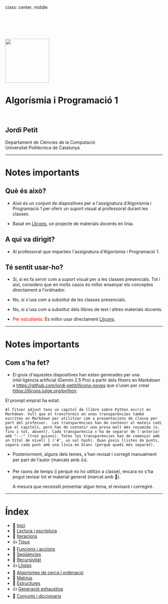 class: center, middle

# &nbsp;

<img src="img/ap1.png" style="height: 10em;">

# Algorísmia i Programació 1

<br>

## Jordi Petit

Departament de Ciències de la Computació
<br>Universitat Politècnica de Catalunya

---

# Notes importants

## Què és això?

  * Això és un conjunt de diapositives per a l'assignatura d'Algorísmia i Programació 1 per oferir un suport visual al professorat durant les classes.

  * Basat en [Lliçons](https://lliçons.jutge.org/python), un projecte de materials docents en línia.


## A qui va dirigit?

  * Al professorat que imparteix l'assignatura d'Algorísmia i Programació 1.


## Té sentit usar-ho?

  * Sí, si es fa servir com a suport visual per a les classes presencials. Tot i així, considero que en molts casos és millor ensenyar els conceptes directament a l'ordinador.

  * No, si s'usa com a substitut de les classes presencials.

  * No, si s'usa com a substitut dels llibres de text i altres materials docents.

  * <span style="color:red;">Per estudiants:</span> És millor usar directament [Lliçons](https://lliçons.jutge.org/python).


---

# Notes importants

## Com s'ha fet?

   * El gruix d'aquestes diapositives han estan generades per una intel·ligència artificial (Gemini 2.5 Pro) a partir dels fitxers en Markdown a https://github.com/jordi-petit/llicons-noves que s'usen per crear https://lliçons.jutge.org/python.

   El prompt emprat ha estat:

   ```
Al fitxer adjunt tens un capítol de llibre sobre Python escrit en Markdown. Vull que el transformis en unes transparències també escrites en Markdown per utilitzar com a presentacions de classe per part del professor.  Les transparències han de contenir el mateix codi que el capítols, però han de contenir una prosa molt més resumida (o, fins i tot, absent). Cada transparència s'ha de separar de l'anterior amb "---" (tres guions). Totes les transparències han de començar amb un títol de nivell 1 ('#', un sol hash). Quan posis llistes de punts, separa cada punt amb una línia en blanc (perquè quedi més separat).
   ```

   * Posteriorment, alguns dels temes, s'han revisat i corregit manualment per part de l'autor (marcats amb 👍).

   * Per raons de temps (i perquè no ho utilitzo a classe), encara no s'ha pogut revisar tot el material generat (marcat amb 🚧).

     A mesura que necessiti presentar algun tema, el revisaré i corregiré.


---

# Índex

- 🚧 [Inici](inici.html)
- 🚧 [Lectura i escriptura](lectura-i-escriptura.html)
- 🚧 [Iteracions](iteracions.html)
- 👍 [Tipus](tipus.html)
- 🚧 [Funcions i accions](funcions-i-accions.html)
- 🚧 [Seqüències](sequencies.html)
- 🚧 [Recursivitat](recursivitat.html)
- 👍 [Llistes](llistes.html)
- 🚧 [Algorismes de cerca i ordenació](cerca-i-ordenacio.html)
- 🚧 [Matrius](matrius.html)
- 🚧 [Estructures](estructures.html)
- 👍 [Generació exhaustiva](generacio-exhaustiva.html)
- 🚧 [Conjunts i diccionaris](conjunts-i-diccionaris.html)
